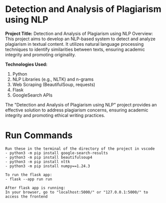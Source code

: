 # Detection and Analysis of Plagiarism using NLP

**Project Title:**
Detection and Analysis of Plagiarism using NLP Overview: This project aims to develop an NLP-based system to detect and analyze plagiarism in textual content. It utilizes natural language processing techniques to identify similarities between texts, ensuring academic integrity and promoting originality.

**Technologies Used:**

1. Python
2. NLP Libraries (e.g., NLTK) and n-grams
3. Web Scraping (BeautifulSoup, requests)
4. Flask
5. GoogleSearch APIs

The "Detection and Analysis of Plagiarism using NLP" project provides an effective solution to address plagiarism concerns, ensuring academic integrity and promoting ethical writing practices.

# Run Commands

    Run these in the terminal of the directory of the project in vscode
    - python3 -m pip install google-search-results
    - python3 -m pip install beautifulsoup4
    - python3 -m pip install nltk
    - python3 -m pip install numpy==1.24.3

    To run the flask app:
    - flask --app run run

    After flask app is running:
    In your browser, go to "localhost:5000/" or "127.0.0.1:5000/" to access the frontend
